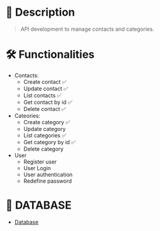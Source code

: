 # 📝 Description

> API development to manage contacts and categories.

# 🛠 Functionalities

- Contacts:
  - Create contact ✅
  - Update contact ✅
  - List contacts ✅
  - Get contact by id ✅
  - Delete contact ✅
- Cateories:
  - Create category ✅
  - Update category
  - List categories ✅
  - Get category by id ✅
  - Delete category
- User
  - Register user
  - User Login
  - User authentication
  - Redefine password

# 🎲 DATABASE
  - [Database](https://drive.google.com/file/d/1T5EV2j4JkLEmdEze_-ecFMgulmhC4zwG/view?usp=sharing)
